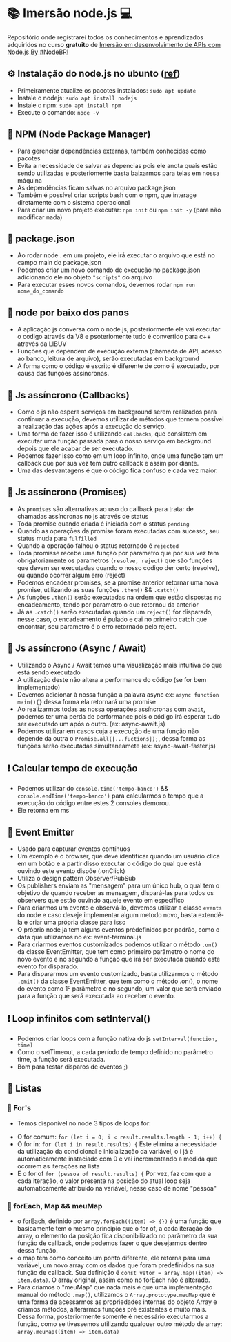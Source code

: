 # :books: Imersão node.js :computer:
Repositório onde registrarei todos os conhecimentos e aprendizados adquiridos no curso **gratuito** de [Imersão em desenvolvimento de APIs com Node.js By #NodeBR!](https://training.erickwendel.com/p/node-js-para-iniciantes-nodebr)

## :gear: Instalação do node.js no ubunto ([ref](https://www.digitalocean.com/community/tutorials/how-to-install-node-js-on-ubuntu-18-04))
* Primeiramente atualize os pacotes instalados: `sudo apt update`
* Instale o nodejs: `sudo apt install nodejs`
* Instale o npm: `sudo apt install npm`
* Execute o comando: `node -v`

## :pencil: NPM (Node Package Manager)
* Para gerenciar dependências externas, também conhecidas como pacotes
* Evita a necessidade de salvar as depencias pois ele anota quais estão sendo utilizadas e posteriomente basta baixarmos para telas em nossa máquina
* As dependências ficam salvas no arquivo package.json
* Também é possível criar scripts bash com o npm, que interage diretamente com o sistema operacional 
* Para criar um novo projeto executar: `npm init` ou `npm init -y` (para não modificar nada) 

## :pencil: package.json
* Ao rodar node . em um projeto, ele irá executar o arquivo que está no campo main do package.json
* Podemos criar um novo comando de execução no package.json adicionando ele no objeto `"scripts"` do arquivo
* Para executar esses novos comandos, devemos rodar `npm run nome_do_comando`

## :pencil: node por baixo dos panos
* A aplicação js conversa com o node.js, posteriormente ele vai executar o codigo através da V8 e psoteriomente tudo é convertido para c++ através da LIBUV
* Funções que dependem de execução externa (chamada de API, acesso ao banco, leitura de arquivo), serão executadas em background
* A forma como o código é escrito é diferente de como é executado, por causa das funções assíncronas.

## :pencil: Js assíncrono (Callbacks)
* Como o js não espera serviços em background serem realizados para continuar a execução, devemos utilizar de métodos que tornem possível a realização das ações após a execução do serviço.
* Uma forma de fazer isso é utilizando `callbacks`, que consistem em executar uma função passada para o nosso serviço em background depois que ele acabar de ser executado.
* Podemos fazer isso como em um loop infinito, onde uma função tem um callback que por sua vez tem outro callback e assim por diante.
* Uma das desvantagens é que o código fica confuso e cada vez maior.

## :pencil: Js assíncrono (Promises)
* As `promises` são alternativas ao uso do callback para tratar de chamadas assíncronas no js através de status
* Toda promise quando criada é iniciada com o status `pending`
* Quando as operações da promise foram executadas com sucesso, seu status muda para `fulfilled`
* Quando a operação falhou o status retornado é `rejected`
* Toda promisse recebe uma função por parametro que por sua vez tem obrigatoriamente os parametros `(resolve, reject)` que são funções que devem ser executadas quando o nosso codigo der certo (resolve), ou quando ocorrer algum erro (reject)
* Podemos encadear promises, se a promise anterior retornar uma nova promise, utilizando as suas funções `.then()` && `.catch()` 
* As funções `.then()` serão executadas na ordem que estão dispostas no encadeamento, tendo por parametro o que retornou da anterior
* Já as `.catch()` serão executadas quando um `reject()` for disparado, nesse caso, o encadeamento é pulado e cai no primeiro catch que encontrar, seu parametro é o erro retornado pelo reject.

## :pencil: Js assíncrono (Async / Await)
* Utilizando o Async / Await temos uma visualização mais intuitiva do que está sendo executado
* A utilização deste não altera a performance do código (se for bem implementado)
* Devemos adicionar à nossa função a palavra async ex: `async function main(){}` dessa forma ela retornará uma promise
* Ao realizarmos todas as nossa operações assíncronas com `await`, podemos ter uma perda de performance pois o código irá esperar tudo ser executado um após o outro. (ex: async-await.js)
* Podemos utilizar em casos cuja a execução de uma função não depende da outra o `Promise.all([...fuctions]);`, dessa forma as funções serão executadas simultaneamete (ex: async-await-faster.js)

## :exclamation: Calcular tempo de execução
* Podemos utilizar do `console.time('tempo-banco')` && `console.endTime('tempo-banco')` para calcularmos o tempo que a execução do código entre estes 2 consoles demorou.
* Ele retorna em ms

## :pencil: Event Emitter
* Usado para capturar eventos contínuos
* Um exemplo é o browser, que deve identificar quando um usuário clica em um botão e a partir disso executar o código do qual que está ouvindo este evento dispõe (.onClick)
* Utiliza o design pattern Observer/PubSub
* Os publishers enviam as "mensagem" para um único hub, o qual tem o objetivo de quando receber as mensagem, dispará-las para todos os observers que estão ouvindo aquele evento em específico
* Para criarmos um evento e observá-lo, devemos utilizar a classe `events` do node e caso deseje implementar algum metodo novo, basta extendê-la e criar uma própria classe para isso
* O próprio node ja tem alguns eventos prédefinidos por padrão, como o data que utilizamos no ex: event-terminal.js
* Para criarmos eventos customizados podemos utilizar o método `.on()` da classe EventEmitter, que tem como primeiro parâmetro o nome do novo evento e no segundo a função que irá ser executada quando este evento for disparado.
* Para dispararmos um evento customizado, basta utilizarmos o método `.emit()` da classe EventEmitter, que tem como o método .on(), o nome do evento como 1º parâmetro e no segundo, um valor que será enviado para a função que será executada ao receber o evento.

## :exclamation: Loop infinitos com setInterval()
* Podemos criar loops com a função nativa do js `setInterval(function, time)`
* Como o setTimeout, a cada período de tempo definido no parâmetro time, a função será executada.
* Bom para testar disparos de eventos ;)

## :pencil: Listas

### :pencil: For's
* Temos disponível no node 3 tipos de loops for:
- O for comum: `for (let i = 0; i < result.results.length - 1; i++) {`
- O for in: `for (let i in result.results) {`
Este elimina a necessidade da utilização da condicional e inicialização da variável, o i já é automaticamente instaciado com 0 e vai incrementando a medida que ocorrem as iterações na lista
- E o for of `for (pessoa of result.results) {`
Por vez, faz com que a cada iteração, o valor presente na posição do atual loop seja automaticamente atribuido na variável, nesse caso de nome "pessoa"

### :pencil: forEach, Map && meuMap
* o forEach, definido por `array.forEach((item) => {})` é uma função que basicamente tem o mesmo principio que o for of, a cada iteração do array, o elemento da posição fica disponibilizado no parâmetro da sua função de callback, onde podemos fazer o que desejarmos dentro dessa função.
* o map tem como conceito um ponto diferente, ele retorna para uma variável, um novo array com os dados que foram predefinidos na sua função de callback. Sua definição é `const vetor = array.map((item) => item.data)`. O array original, assim como no forEach não é alterado.
* Para criamos o "meuMap" que nada mais é que uma implementação manual do método `.map()`, utilizamos o `Array.prototype.meuMap` que é uma forma de acessarmos as propriedades internas do objeto Array e criamos métodos, alterarmos funções pré existentes e muito mais. Dessa forma, posteriormente somente é necessário executarmos a função, como se tivessemos utilizando qualquer outro método de array: `array.meuMap((item) => item.data)`